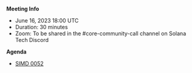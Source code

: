 **Meeting Info**
- June 16, 2023 18:00 UTC
- Duration: 30 minutes
- Zoom: To be shared in the #core-community-call channel on Solana Tech Discord

**Agenda**

- [SIMD 0052](https://github.com/solana-foundation/solana-improvement-documents/pull/52)
